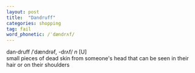 ```yaml
---
layout: post
title:  "Dandruff"
categories: shopping
tag: fail
word_phonetic: /ˈdændrʌf/
---
```

<DIV style="MARGIN: 0px 0px 5px">dan<B>·</B>druff /ˈdændrəf, -drʌf/ <I>n</I> [U] <BR>small pieces of dead skin from someone's head that can be seen in their hair or on their shoulders</DIV>
